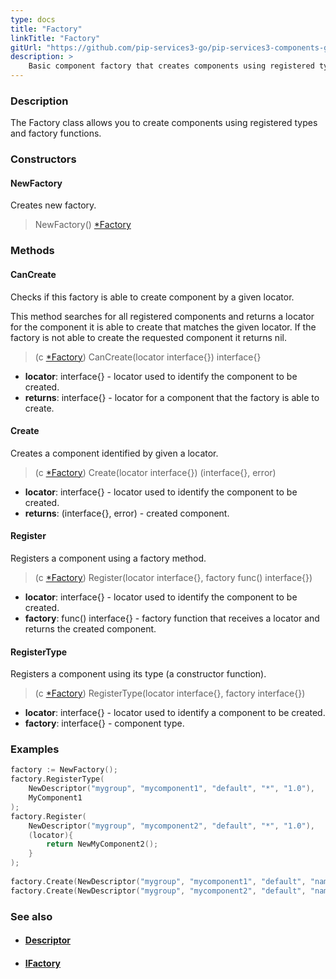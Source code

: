 ```yaml
---
type: docs
title: "Factory"
linkTitle: "Factory"
gitUrl: "https://github.com/pip-services3-go/pip-services3-components-go"
description: >
    Basic component factory that creates components using registered types and factory functions.
---
```


### Description

The Factory class allows you to create components using registered types and factory functions.

### Constructors

#### NewFactory
Creates new factory.

> NewFactory() [*Factory]()

### Methods

#### CanCreate
Checks if this factory is able to create component by a given locator.

This method searches for all registered components and returns
a locator for the component it is able to create that matches the given locator.
If the factory is not able to create the requested component it returns nil.

> (c [*Factory]()) CanCreate(locator interface{}) interface{}

- **locator**: interface{} - locator used to identify the component to be created.
- **returns**: interface{} - locator for a component that the factory is able to create.


#### Create
Creates a component identified by given a locator.

> (c [*Factory]()) Create(locator interface{}) (interface{}, error)

- **locator**: interface{} - locator used to identify the component to be created.
- **returns**: (interface{}, error) - created component.


#### Register
Registers a component using a factory method.

> (c [*Factory]()) Register(locator interface{}, factory func() interface{})

- **locator**: interface{} - locator used to identify the component to be created.
- **factory**: func() interface{} - factory function that receives a locator and returns the created component.


#### RegisterType
Registers a component using its type (a constructor function).

> (c [*Factory]()) RegisterType(locator interface{}, factory interface{})

- **locator**: interface{} - locator used to identify a component to be created.
- **factory**: interface{} - component type.

### Examples

```go
factory := NewFactory();
factory.RegisterType(
    NewDescriptor("mygroup", "mycomponent1", "default", "*", "1.0"),
    MyComponent1
);
factory.Register(
    NewDescriptor("mygroup", "mycomponent2", "default", "*", "1.0"),
    (locator){
        return NewMyComponent2();
    }
);
  
factory.Create(NewDescriptor("mygroup", "mycomponent1", "default", "name1", "1.0"))
factory.Create(NewDescriptor("mygroup", "mycomponent2", "default", "name2", "1.0"))
```

### See also
- #### [Descriptor](../../../commons/refer/descriptor)
- #### [IFactory](../ifactory)
